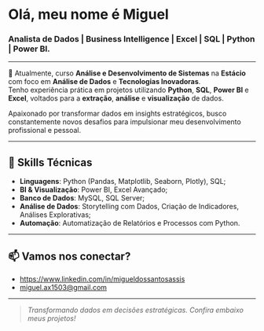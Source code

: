 # Olá, meu nome é Miguel

### Analista de Dados | Business Intelligence | Excel | SQL | Python | Power BI.

---

🎯 Atualmente, curso **Análise e Desenvolvimento de Sistemas** na **Estácio** com foco em **Análise de Dados** e **Tecnologias Inovadoras**.  
Tenho experiência prática em projetos utilizando **Python**, **SQL**, **Power BI** e **Excel**, voltados para a **extração**, **análise** e **visualização** de dados.

Apaixonado por transformar dados em insights estratégicos, busco constantemente novos desafios para impulsionar meu desenvolvimento profissional e pessoal.

---

## 🚀 Skills Técnicas

- **Linguagens**: Python (Pandas, Matplotlib, Seaborn, Plotly), SQL;
- **BI & Visualização**: Power BI, Excel Avançado;
- **Banco de Dados**: MySQL, SQL Server;
- **Análise de Dados**: Storytelling com Dados, Criação de Indicadores, Análises Explorativas;
- **Automação**: Automatização de Relatórios e Processos com Python.

---

## 📫 Vamos nos conectar?

- https://www.linkedin.com/in/migueldossantosassis
- miguel.ax1503@gmail.com

---

> *Transformando dados em decisões estratégicas. Confira embaixo meus projetos!*


